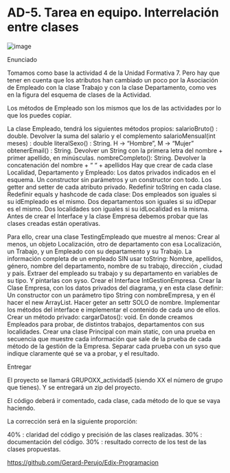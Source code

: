 # AD-5. Tarea en equipo. Interrelación entre clases
![image](https://github.com/user-attachments/assets/302353b4-1139-441b-9862-d4a23167fdf9)

Enunciado

Tomamos como base la actividad 4 de la Unidad Formativa 7. Pero hay que tener en cuenta que los atributos han cambiado un poco por la Asociación de Empleado con la clase Trabajo y con la clase Departamento, como ves en la figura del esquema de clases de la Actividad.

Los métodos de Empleado son los mismos que los de las actividades por lo que los puedes copiar.

La clase Empleado, tendrá los siguientes métodos propios:
salarioBruto() : double. Devolver la suma del salario y el complemento
salarioMensual(int meses) : double
literalSexo() : String. H -> “Hombre”, M -> “Mujer”
obtenerEmail() : String. Devolver un String con la primera letra del nombre + primer apellido, en minúsculas.
nombreCompleto(): String. Devolver la concatenación del nombre + “ “ + apellidos
Hay que crear de cada clase Localidad, Departamento y Empleado:
Los datos privados indicados en el esquema.
Un constructor sin parámetros y un constructor con todo.
Los getter and setter de cada atributo privado.
Redefinir toString en cada clase.
Redefinir equals y hashcode de cada clase:
Dos empleados son iguales si su idEmpleado es el mismo.
Dos departamentos son iguales si su idDepar es el mismo.
Dos localidades son iguales si su idLocalidad es la misma.
Antes de crear el Interface y la clase Empresa debemos probar que las clases creadas están operativas.

Para ello, crear una clase TestingEmpleado que muestre al menos:
Crear al menos, un objeto Localización, otro de departamento con esa Localización, un Trabajo, y un Empleado con su departamento y su Trabajo.
La información completa de un empleado SIN usar toString:
Nombre, apellidos, género, nombre del departamento, nombre de su trabajo, dirección , ciudad y país.
Extraer del empleado su trabajo y su departamento en variables de su tipo. Y pintarlas con syso.
Crear el Interface IntGestionEmpresa.
Crear la Clase Empresa, con los datos privados del diagrama, y en esta clase definir:
Un constructor con un parámetro tipo String con nombreEmpresa, y en él hacer el new ArrayList.
Hacer geter an settr SOLO de nombre.
Implementar los métodos del interface e implementar el contenido de cada uno de ellos.
Crear un método privado:
cargarDatos(): void. En donde creamos Empleados para probar, de distintos trabajos, departamentos con sus localidades.
Crear una clase Principal con main static, con una prueba en secuencia que muestre cada información que sale de la prueba de cada método de la gestión de la Empresa. Separar cada prueba con un syso que indique claramente qué se va a probar, y el resultado.
 

Entregar

El proyecto se llamará GRUPOXX_actividad5 (siendo XX el número de grupo que tienes). Y se entregará un zip del proyecto.

El código deberá ir comentado, cada clase, cada método de lo que se vaya haciendo.

La corrección será en la siguiente proporción:

40% : claridad del código y precisión de las clases realizadas.
30% : documentación del código.
30% : resultado correcto de los test de las clases propuestas.

https://github.com/Gerard-Perujo/Edix-Programacion
